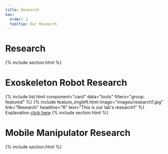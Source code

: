 ```yaml
---
title: Research
nav:
  order: 2
  tooltip: Our Research
---
```


# <i class="fas fa-search"></i> Research
{% include section.html %}

# Exoskeleton Robot Research
{% include list.html component="card" data="tools" filters="group: featured" %}
{%
  include feature_imgleft.html
  image="images/research1.jpg"
  link="Research"
  headline="R"
  text="This is our lab's research1"
%}
Explanation [click here](https://www.naver.com)
{% include section.html %}

# Mobile Manipulator Research



{% include section.html %}






